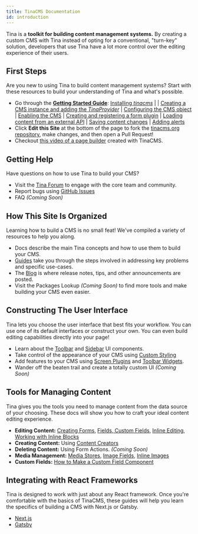 ```yaml
---
title: TinaCMS Documentation
id: introduction
---
```


Tina is a **toolkit for building content management systems.** By creating a custom CMS with Tina instead of opting for a conventional, "turn-key" solution, developers that use Tina have a lot more control over the editing experience of their users.

## First Steps

Are you new to using Tina to build content management systems? Start with these resources to build your understanding of Tina and what's possible.

- Go through the [**Getting Started Guide**](/docs/getting-started/introduction 'Getting Started'): [Installing _tinacms_](/docs/getting-started/cms-set-up#install-tinacms) |
  | [Creating a CMS instance and adding the _TinaProvider_](/docs/getting-started/cms-set-up#create-a-cms-instance-add-tinaprovider)
  | [Configuring the CMS object](/docs/getting-started/cms-set-up#configure-the-cms-object)
  | [Enabling the CMS](/docs/getting-started/cms-set-up#enabling-the-cms)
  | [Creating and registering a form plugin](/docs/getting-started/edit-content#create--register-a-form)
  | [Loading content from an external API](/docs/getting-started/backends#loading-content-from-an-external-api)
  | [Saving content changes](/docs/getting-started/backends#saving-content)
  | [Adding alerts](/docs/getting-started/backends#adding-alerts)
- Click **Edit this Site** at the bottom of the page to fork the [tinacms.org repository](https://github.com/tinacms/tinacms.org 'Tinacms.org Repository'), make changes, and then open a Pull Request!
- Checkout [this video of a page builder](https://youtu.be/4qGz0cP_DSA 'Inline Editing Demo Video') created with TinaCMS.

## Getting Help

Have questions on how to use Tina to build your CMS?

- Visit the [Tina Forum](https://community.tinacms.org 'Tina Forum') to engage with the core team and community.
- Report bugs using [GitHub Issues](https://github.com/tinacms/tinacms/issues 'Tina Github Issues')
- FAQ _(Coming Soon)_

## How This Site Is Organized

Learning how to build a CMS is no small feat! We've compiled a variety of resources to help you along.

- Docs describe the main Tina concepts and how to use them to build your CMS.
- [Guides](/guides 'Tina Guides') take you through the steps involved in addressing key problems and specific use-cases.
- The [Blog](/blog 'Tina Blog') is where release notes, tips, and other announcements are posted.
- Visit the Packages Lookup _(Coming Soon)_ to find more tools and make building your CMS even easier.

## Constructing The User Interface

Tina lets you choose the user interface that best fits your workflow. You can use one of its default interfaces or construct your own. You can even build editing capabilities directly into your page!

- Learn about the [Toolbar](/docs/ui#toolbar-configuration 'Tina Toolbar') and [Sidebar](/docs/ui#sidebar-configuration 'Tina Sidebar') UI components.
- Take control of the appearance of your CMS using [Custom Styling](/docs/ui/styles 'Styles')
- Add features to your CMS using [Screen Plugins](/docs/plugins/screens 'Screen Plugins') and [Toolbar Widgets](/docs/plugins/toolbar-widgets).
- Wander off the beaten trail and create a totally custom UI _(Coming Soon)_

## Tools for Managing Content

Tina gives you the tools you need to manage content from the data source of your choosing. These docs will show you how to craft your ideal content editing experience.

- **Editing Content:** [Creating Forms](/docs/plugins/forms), [Fields](/docs/plugins/fields),[ Custom Fields](/docs/plugins/fields/custom-fields), [Inline Editing](/docs/ui/inline-editing), [Working with Inline Blocks](/guides//general/inline-blocks/overview)
- **Creating Content:** Using [Content Creators](/docs/plugins/content-creators)
- **Deleting Content:** Using Form Actions. _(Coming Soon)_
- **Media Management:** [Media Stores](/docs/media 'Tina Media Store'), [Image Fields](/docs/plugins/fields/image 'Image Field Plugin'), [Inline Images](/docs/ui/inline-editing/inline-image 'Inline Images')
- **Custom Fields:** [How to Make a Custom Field Component](/blog/custom-field-components)

## Integrating with React Frameworks

Tina is designed to work with just about any React framework. Once you're comfortable with the basics of TinaCMS, these guides will help you learn the specifics of building a CMS with Next.js or Gatsby.

- [Next.js](/docs/integrations/nextjs)
- [Gatsby](/docs/integrations/gatsby)
